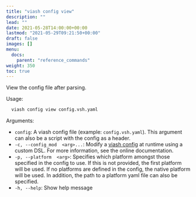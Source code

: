 ```yaml
---
title: "viash config view"
description: ""
lead: ""
date: 2021-05-28T14:00:00+00:00
lastmod: "2021-05-29T09:21:50+00:00"
draft: false
images: []
menu:
  docs:
    parent: "reference_commands"
weight: 350
toc: true
---
```




View the config file after parsing.

Usage:

``` bash
  viash config view config.vsh.yaml
```

Arguments:

-   `config`: A viash config file (example: `config.vsh.yaml`). This
    argument can also be a script with the config as a header.
-   `-c, --config_mod  <arg>...`: Modify a [viash
    config](/docs/reference_config/config) at runtime using a custom
    DSL. For more information, see the online documentation.
-   `-p, --platform  <arg>`: Specifies which platform amongst those
    specified in the config to use. If this is not provided, the first
    platform will be used. If no platforms are defined in the config,
    the native platform will be used. In addition, the path to a
    platform yaml file can also be specified.
-   `-h, --help`: Show help message
